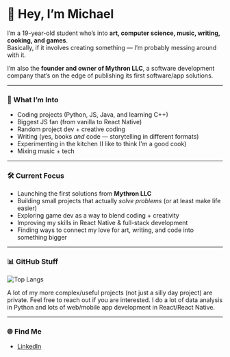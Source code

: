 # 👋 Hey, I’m Michael  

I’m a 19-year-old student who’s into **art, computer science, music, writing, cooking, and games**.  
Basically, if it involves creating something — I’m probably messing around with it.  

I’m also the **founder and owner of Mythron LLC**, a software development company that’s on the edge of publishing its first software/app solutions. 

---

### 🔧 What I’m Into
- Coding projects (Python, JS, Java, and learning C++)  
- Biggest JS fan (from vanilla to React Native)  
- Random project dev + creative coding  
- Writing (yes, books *and* code — storytelling in different formats)  
- Experimenting in the kitchen (I like to think I'm a good cook)  
- Mixing music + tech 

---

### 🛠️ Current Focus
- Launching the first solutions from **Mythron LLC**  
- Building small projects that actually *solve problems* (or at least make life easier)  
- Exploring game dev as a way to blend coding + creativity  
- Improving my skills in React Native & full-stack development  
- Finding ways to connect my love for art, writing, and code into something bigger  

---

### 📊 GitHub Stuff
![Top Langs](https://github-readme-stats.vercel.app/api/top-langs/?username=Mtkurilko&layout=compact&theme=tokyonight)

A lot of my more complex/useful projects (not just a silly day project) are private. Feel free to reach out if you are interested. I do a lot of data analysis in Python and lots of web/mobile app development in React/React Native. 

---

### 🌐 Find Me
- [LinkedIn](https://www.linkedin.com/in/michael-kurilko/)  
